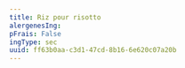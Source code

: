 ```yaml
---
title: Riz pour risotto
alergenesIng:
pFrais: False
ingType: sec
uuid: ff63b0aa-c3d1-47cd-8b16-6e620c07a20b
---
```

